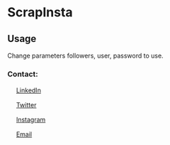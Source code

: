 # ScrapInsta

## Usage

Change parameters followers, user, password to use.

### Contact:  

<a href="https://www.linkedin.com/in/matheuskolln"><img src="https://icons-for-free.com/iconfiles/png/512/linked+linkedin+logo+social+icon-1320191784782940875.png" width="16"></img></a> [LinkedIn](https://www.linkedin.com/in/matheuskolln)  

<a href="https://twitter.com/matheuskolln"><img src="https://cdn2.iconfinder.com/data/icons/metro-uinvert-dock/256/Twitter_NEW.png" width="16"></img></a> [Twitter](https://twitter.com/matheuskolln)   

<a href="https://www.instagram.com/1matheus4/"><img src="https://upload.wikimedia.org/wikipedia/commons/thumb/5/58/Instagram-Icon.png/1025px-Instagram-Icon.png" width="16"></img></a> [Instagram](https://www.instagram.com/1matheus4)  

<a href="mailto:matheuzhenrik@gmail.com"><img src="https://d1nhio0ox7pgb.cloudfront.net/_img/o_collection_png/green_dark_grey/256x256/plain/mail.png" width="16"></img></a> [Email](mailto:matheuzhenrik@gmail.com)  
